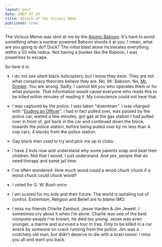 ```yaml
---
layout: post
date: 2007-07-20
title: Attack of the Vicious Meme
published: true
---
```

The Vicious Meme was shot at me by the <a href="http://atomicbaboon.net/entry/107/">Atomic Baboon</a>. It's hard to avoid something when a nuclear powered Baboon shoots it at you. I mean, what are you going to do? Duck? The initial blast alone incinerates everything within a 50 mile radius. Not having a bunker like the Baboon, I was powerless to escape.

So here it is:
<ul>
	<li><p>I do not see silent black helicopters, but I know they exist. They are not what conspiracy theorists believe they are. No, Mr. Baboon. No, <a href="http://divebarreview.blogspot.com/2007/07/vicious-meme.html">Mr. Drinker</a>. You are wrong. Sadly, I cannot tell you who operates them or for what purpose. That information would cause everyone who reads this to be killed within minutes of reading it. My conscience could not bear that.</p></li>
	<li><p>I was captured by the police. I was taken "downtown". I was charged with "<a href="http://www.judiciary.state.nj.us/criminal/charges/eluding1.pdf">Eluding an Officer</a>". I had in fact pulled over, was passed by the police car, waited a few minutes, got gas at the gas station I had pulled over in front of, got back in the car and continued down the block, towards the police station, before being pulled over by no less than 4 cop cars, 4 blocks from the police station.</p></li>
	<li><p>Gay black men used to try and pick me up in clubs.</p></li>
	<li><p>I have 2 kids now and understand why some parents snap and beat their children. Not that I would, I just understand. And yes, people that do need therapy and some jail time.</p></li>
	<li><p>I've often wondered: How much wood could a wood chuck chuck if a wood chuck could chuck wood?</p></li>
	<li><p>I voted for G. W. Bush once.</p></li>
	<li><p>I am scared for my kids and their future. The world is spiraling out of control. Extremism, Religion and Belief are to blame IMO.</p></li>
	<li><p>I miss my friends Charlie Zamloot, Jesse Harden &amp; Jim Jewett. I sometimes cry about it when I'm alone. Charlie was one of the best computer people I've known, he died too young. Jesse was even younger, a marine and survived a tour in Iraq. Only to be killed in a car wreck by someone on crack running from the police. Jim was a crotchety old man, but didn't deserve to die with a brain tumor. I miss you all and want you back.</p></li>
</ul>
